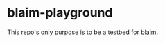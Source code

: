 # blaim-playground

This repo's only purpose is to be a testbed for [blaim](https://github.com/banksean/me3/tree/main/blaim).
